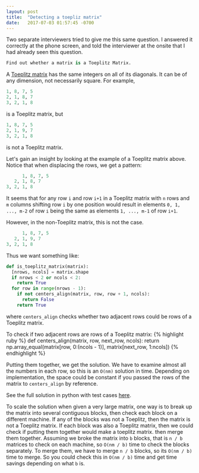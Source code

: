 ```yaml
---
layout: post
title:  "Detecting a toepliz matrix"
date:   2017-07-03 01:57:45 -0700
---
```


Two separate interviewers tried to give me this same question.
I answered it correctly at the phone screen, 
and told the interviewer at the onsite that I had already seen this question. 

```python
Find out whether a matrix is a Toeplitz Matrix.
```

A [Toeplitz matrix](https://en.wikipedia.org/wiki/Toeplitz_matrix) 
has the same integers on all of its diagonals.
It can be of any dimension, not necessarily square.
For example, 

```python
1, 8, 7, 5
2, 1, 8, 7
3, 2, 1, 8
```

is a Toeplitz matrix, but 

```python
1, 8, 7, 5
2, 1, 9, 7
3, 2, 1, 8
```

is not a Toeplitz matrix.

Let's gain an insight by looking at the example of a Toeplitz matrix above.
Notice that when displacing the rows, we get a pattern: 

```python
      1, 8, 7, 5
   2, 1, 8, 7
3, 2, 1, 8
```

It seems that for any row `i` and row `i+1` in a Toeplitz matrix with `n` rows and `m` columns
shifting row `i` by one position would result in
elements `0, 1, ..., m-2` of row `i` being the same
as elements `1, ..., m-1` of row `i+1`.

However, in the non-Toeplitz matrix, this is not the case.
```python
      1, 8, 7, 5
   2, 1, 9, 7
3, 2, 1, 8
```

Thus we want something like:
```python
def is_toeplitz_matrix(matrix):
  [nrows, ncols] = matrix.shape
  if nrows < 2 or ncols < 2:
    return True
  for row in range(nrows - 1):
    if not centers_align(matrix, row, row + 1, ncols):
      return False
    return True
```

where `centers_align` checks whether two adjacent rows could be rows of a Toeplitz matrix.

To check if two adjacent rows are rows of a Toeplitz matrix:
{% highlight ruby %}
def centers_align(matrix, row, next_row, ncols):
  return np.array_equal(matrix[row, 0:(ncols - 1)], matrix[next_row, 1:ncols])
{% endhighlight %}

Putting them together, we get the solution.
We have to examine almost all the numbers in each row, so this is an `O(nm)` solution in time.
Depending on implementation, the space could be constant if you
passed the rows of the matrix to `centers_align` by reference. 

See the full solution in python with test cases 
[here](https://github.com/lkloh/technical-interview-questions/blob/master/detecting_toepitz_matrix.py). 

To scale the solution when given a very large matrix, one way is to
break up the matrix into several contiguous blocks,
then check each block on a different machine.
If any of the blocks was not a Toeplitz, then the matrix is not a Toeplitz matrix.
If each block was also a Toeplitz matrix,
then we could check if putting them together would make a toeplitz matrix. 
then merge them together.
Assuming we broke the matrix into `b` blocks,
that is `n / b` matrices to check on each machine,
so `O(nm / b)` time to check the blocks separately.
To merge them, we have to merge `n / b` blocks,
so its `O(nm / b)` time to merge.
So you could check this in `O(nm / b)` time
and get time savings depending on what `b` is. 

